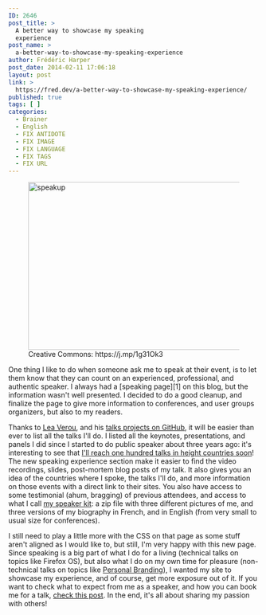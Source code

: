 ```yaml
---
ID: 2646
post_title: >
  A better way to showcase my speaking
  experience
post_name: >
  a-better-way-to-showcase-my-speaking-experience
author: Frédéric Harper
post_date: 2014-02-11 17:06:18
layout: post
link: >
  https://fred.dev/a-better-way-to-showcase-my-speaking-experience/
published: true
tags: [ ]
categories:
  - Brainer
  - English
  - FIX ANTIDOTE
  - FIX IMAGE
  - FIX LANGUAGE
  - FIX TAGS
  - FIX URL
---
```

<figure><img alt="speakup" src="http://fred.dev/wp-content/uploads/2014/02/speakup.jpg" width="600" height="337" /><figcaption> Creative Commons: https://j.mp/1g31Ok3</figcaption></figure>
One thing I like to do when someone ask me to speak at their event, is to let them know that they can count on an experienced, professional, and authentic speaker. I always had a [speaking page][1] on this blog, but the information wasn't well presented. I decided to do a good cleanup, and finalize the page to give more information to conferences, and user groups organizers, but also to my readers.

Thanks to [Lea Verou][2], and his [talks projects on GitHub][3], it will be easier than ever to list all the talks I'll do. I listed all the keynotes, presentations, and panels I did since I started to do public speaker about three years ago: it's interesting to see that [I'll reach one hundred talks in height countries soon][4]! The new speaking experience section make it easier to find the video recordings, slides, post-mortem blog posts of my talk. It also gives you an idea of the countries where I spoke, the talks I'll do, and more information on those events with a direct link to their sites. You also have access to some testimonial (ahum, bragging) of previous attendees, and access to what I call [my speaker kit][5]: a zip file with three different pictures of me, and three versions of my biography in French, and in English (from very small to usual size for conferences).

I still need to play a little more with the CSS on that page as some stuff aren't aligned as I would like to, but still, I'm very happy with this new page. Since speaking is a big part of what I do for a living (technical talks on topics like Firefox OS), but also what I do on my own time for pleasure (non-technical talks on topics like [Personal Branding][6]), I wanted my site to showcase my experience, and of course, get more exposure out of it. If you want to check what to expect from me as a speaker, and how you can book me for a talk, [check this post][7]. In the end, it's all about sharing my passion with others!

 [1]: http://fred.dev/speaking/ "Speaking page on my site"
 [2]: https://lea.verou.me/ "Lea Verou's website"
 [3]: https://github.com/LeaVerou/talks "Lea Verou talks project on GitHub"
 [4]: http://fred.dev/speaking "Speaking page on my site"
 [5]: https://fred.dev/images/2011/08/Harper_Frederic-Speaking_Kit.zip "My speaking kit"
 [6]: https://book.fred.dev/ "Information on my book on Personal Branding"
 [7]: https://fred.dev/so-you-want-me-to-speak-at-your-event/ "So you want me to speak at your event?"